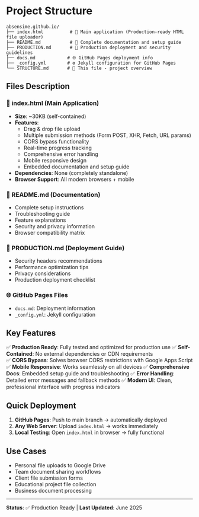 # Project Structure

```
absensime.github.io/
├── index.html          # 🎯 Main application (Production-ready HTML file uploader)
├── README.md           # 📖 Complete documentation and setup guide  
├── PRODUCTION.md       # 🔧 Production deployment and security guidelines
├── docs.md            # 🌐 GitHub Pages deployment info
├── _config.yml        # ⚙️ Jekyll configuration for GitHub Pages
└── STRUCTURE.md       # 📁 This file - project overview
```

## Files Description

### 🎯 index.html (Main Application)
- **Size**: ~30KB (self-contained)
- **Features**: 
  - Drag & drop file upload
  - Multiple submission methods (Form POST, XHR, Fetch, URL params)
  - CORS bypass functionality
  - Real-time progress tracking
  - Comprehensive error handling
  - Mobile responsive design
  - Embedded documentation and setup guide
- **Dependencies**: None (completely standalone)
- **Browser Support**: All modern browsers + mobile

### 📖 README.md (Documentation)
- Complete setup instructions
- Troubleshooting guide
- Feature explanations
- Security and privacy information
- Browser compatibility matrix

### 🔧 PRODUCTION.md (Deployment Guide)
- Security headers recommendations
- Performance optimization tips
- Privacy considerations
- Production deployment checklist

### 🌐 GitHub Pages Files
- `docs.md`: Deployment information
- `_config.yml`: Jekyll configuration

## Key Features

✅ **Production Ready**: Fully tested and optimized for production use
✅ **Self-Contained**: No external dependencies or CDN requirements  
✅ **CORS Bypass**: Solves browser CORS restrictions with Google Apps Script
✅ **Mobile Responsive**: Works seamlessly on all devices
✅ **Comprehensive Docs**: Embedded setup guide and troubleshooting
✅ **Error Handling**: Detailed error messages and fallback methods
✅ **Modern UI**: Clean, professional interface with progress indicators

## Quick Deployment

1. **GitHub Pages**: Push to main branch → automatically deployed
2. **Any Web Server**: Upload `index.html` → works immediately
3. **Local Testing**: Open `index.html` in browser → fully functional

## Use Cases

- Personal file uploads to Google Drive
- Team document sharing workflows
- Client file submission forms
- Educational project file collection
- Business document processing

---

**Status**: ✅ Production Ready | **Last Updated**: June 2025
